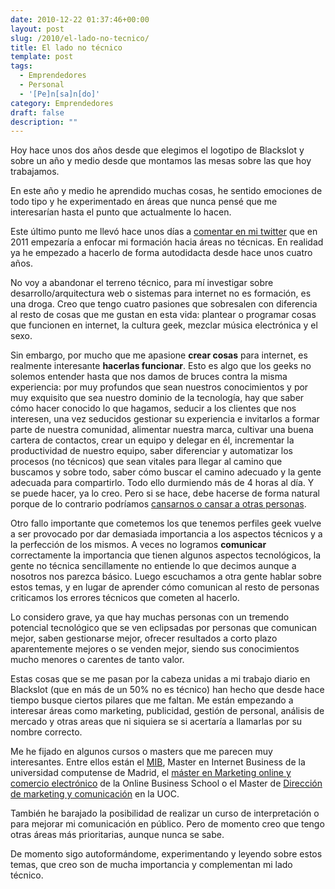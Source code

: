 ```yaml
---
date: 2010-12-22 01:37:46+00:00
layout: post
slug: /2010/el-lado-no-tecnico/
title: El lado no técnico
template: post
tags:
  - Emprendedores
  - Personal
  - '[Pe]n[sa]n[do]'
category: Emprendedores
draft: false
description: ""
---
```


Hoy hace unos dos años desde que elegimos el logotipo de Blackslot y sobre un año y medio desde que montamos las mesas sobre las que hoy trabajamos.

En este año y medio he aprendido muchas cosas, he sentido emociones de todo tipo y he experimentado en áreas que nunca pensé que me interesarían hasta el punto que actualmente lo hacen.

Este último punto me llevó hace unos días a [comentar en mi twitter](http://twitter.com/#!/AsierMarques/status/11250533276844032) que en 2011 empezaría a enfocar mi formación hacia áreas no técnicas. En realidad ya he empezado a hacerlo de forma autodidacta desde hace unos cuatro años.

No voy a abandonar el terreno técnico, para mí investigar sobre desarrollo/arquitectura web o sistemas para internet no es formación, es una droga. Creo que tengo cuatro pasiones que sobresalen con diferencia al resto de cosas que me gustan en esta vida: plantear o programar cosas que funcionen en internet, la cultura geek, mezclar música electrónica y el sexo.

Sin embargo, por mucho que me apasione **crear cosas** para internet, es realmente interesante **hacerlas funcionar**. Esto es algo que los geeks no solemos entender hasta que nos damos de bruces contra la misma experiencia: por muy profundos que sean nuestros conocimientos y por muy exquisito que sea nuestro dominio de la tecnología, hay que saber cómo hacer conocido lo que hagamos, seducir a los clientes que nos interesen, una vez seducidos gestionar su experiencia e invitarlos a formar parte de nuestra comunidad, alimentar nuestra marca, cultivar una buena cartera de contactos, crear un equipo y delegar en él, incrementar la productividad de nuestro equipo, saber diferenciar y automatizar los procesos (no técnicos) que sean vitales para llegar al camino que buscamos y sobre todo, saber cómo buscar el camino adecuado y la gente adecuada para compartirlo. Todo ello durmiendo más de 4 horas al día. Y se puede hacer, ya lo creo. Pero si se hace, debe hacerse de forma natural porque de lo contrario podríamos [cansarnos o cansar a otras personas](/2010/11/26/cansado/).

Otro fallo importante que cometemos los que tenemos perfiles geek vuelve a ser provocado por dar demasiada importancia a los aspectos técnicos y a la perfección de los mismos. A veces no logramos **comunicar** correctamente la importancia que tienen algunos aspectos tecnológicos, la gente no técnica sencillamente no entiende lo que decimos aunque a nosotros nos parezca básico. Luego escuchamos a otra gente hablar sobre estos temas, y en lugar de aprender cómo comunican al resto de personas criticamos los errores técnicos que cometen al hacerlo.

Lo considero grave, ya que hay muchas personas con un tremendo potencial tecnológico que se ven eclipsadas por personas que comunican mejor, saben gestionarse mejor, ofrecer resultados a corto plazo aparentemente mejores o se venden mejor, siendo sus conocimientos mucho menores o carentes de tanto valor.

Estas cosas que se me pasan por la cabeza unidas a mi trabajo diario en Blackslot (que en más de un 50% no es técnico) han hecho que desde hace tiempo busque ciertos pilares que me faltan. Me están empezando a interesar áreas como marketing, publicidad, gestión de personal, análisis de mercado y otras areas que ni siquiera se si acertaría a llamarlas por su nombre correcto.

Me he fijado en algunos cursos o masters que me parecen muy interesantes. Entre ellos están el [MIB](http://mib.isdi.es/internetbusiness/index.php?inicio_es), Master en Internet Business de la universidad computense de Madrid, el [máster en Marketing online y comercio electrónico](http://www.onlinebschool.es/programas/curso.asp?id=47) de la Online Business School o el Master de [Dirección de marketing y comunicación](http://www.uoc.edu/masters/esp/web/economia_empresa/marketing/index.html) en la UOC.

También he barajado la posibilidad de realizar un curso de interpretación o para mejorar mi comunicación en público. Pero de momento creo que tengo otras áreas más prioritarias, aunque nunca se sabe.

De momento sigo autoformándome, experimentando y leyendo sobre estos temas, que creo son de mucha importancia y complementan mi lado técnico.
